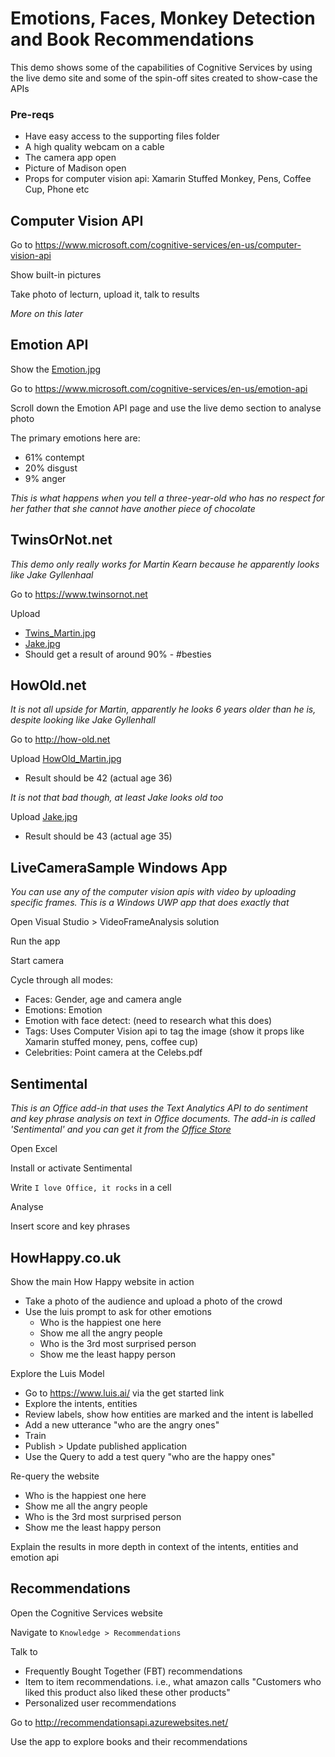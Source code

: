 
# Emotions, Faces, Monkey Detection and Book Recommendations
This demo shows some of the capabilities of Cognitive Services by using the live demo site and some of the spin-off sites created to show-case the APIs

### Pre-reqs
* Have easy access to the supporting files folder
* A high quality webcam on a cable
* The camera app open
* Picture of Madison open
* Props for computer vision api: Xamarin Stuffed Monkey, Pens, Coffee Cup, Phone etc

## Computer Vision API
Go to https://www.microsoft.com/cognitive-services/en-us/computer-vision-api

Show built-in pictures

Take photo of lecturn, upload it, talk to results

_More on this later_

## Emotion API
Show the [Emotion.jpg](https://github.com/martinkearn/Content/blob/master/Demos/Project%20Oxford/Supporting%20Files/Emotion.jpg)

Go to https://www.microsoft.com/cognitive-services/en-us/emotion-api

Scroll down the Emotion API page and use the live demo section to analyse photo

The primary emotions here are:
* 61% contempt
* 20% disgust
* 9% anger

_This is what happens when you tell a three-year-old who has no respect for her father that she cannot have another piece of chocolate_

## TwinsOrNot.net
_This demo only really works for Martin Kearn because he apparently looks like Jake Gyllenhaal_

Go to <https://www.twinsornot.net>

Upload
* [Twins_Martin.jpg](https://github.com/martinkearn/Content/blob/master/Demos/Project%20Oxford/Supporting%20Files/Twins_Martin.jpg)
* [Jake.jpg ](https://raw.githubusercontent.com/martinkearn/Content/master/Demos/Machine%20Learning/Supporting%20Files/Jake.jpg)
* Should get a result of around 90% - #besties

## HowOld.net
_It is not all upside for Martin, apparently he looks 6 years older than he is, despite looking like Jake Gyllenhall_

Go to <http://how-old.net>

Upload [HowOld_Martin.jpg](https://github.com/martinkearn/Content/blob/master/Demos/Project%20Oxford/Supporting%20Files/HowOld_Martin.jpg)
* Result should be 42 (actual age 36)

_It is not that bad though, at least Jake looks old too_

Upload [Jake.jpg](https://raw.githubusercontent.com/martinkearn/Content/master/Demos/Machine%20Learning/Supporting%20Files/Jake.jpg)
* Result should be 43 (actual age 35)

## LiveCameraSample Windows App
_You can use any of the computer vision apis with video by uploading specific frames. This is a Windows UWP app that does exactly that_

Open Visual Studio > VideoFrameAnalysis solution

Run the app

Start camera

Cycle through all modes:
* Faces: Gender, age and camera angle
* Emotions: Emotion
* Emotion with face detect: (need to research what this does)
* Tags: Uses Computer Vision api to tag the image (show it props like Xamarin stuffed money, pens, coffee cup)
* Celebrities: Point camera at the Celebs.pdf

## Sentimental
_This is an Office add-in that uses the Text Analytics API to do sentiment and key phrase analysis on text in Office documents. The add-in is called 'Sentimental' and you can get it from the [Office Store](https://store.office.com/sentimental-WA104379510.aspx?assetid=WA104379510&sourcecorrid=755ae580-2491-436f-8471-7888c38149d7&searchapppos=0)_

Open Excel

Install or activate Sentimental

Write `I love Office, it rocks` in a cell

Analyse

Insert score and key phrases

## HowHappy.co.uk
Show the main How Happy website in action
* Take a photo of the audience and upload a photo of the crowd
* Use the luis prompt to ask for other emotions
    * Who is the happiest one here
    * Show me all the angry people
    * Who is the 3rd most surprised person
    * Show me the least happy person

Explore the Luis Model
* Go to https://www.luis.ai/ via the get started link
* Explore the intents, entities
* Review labels, show how entities are marked and the intent is labelled
* Add a new utterance "who are the angry ones"
* Train
* Publish > Update published application
* Use the Query to add a test query "who are the happy ones"

Re-query the website
* Who is the happiest one here
* Show me all the angry people
* Who is the 3rd most surprised person
* Show me the least happy person

Explain the results in more depth in context of the intents, entities and emotion api

## Recommendations
Open the Cognitive Services website

Navigate to `Knowledge > Recommendations`

Talk to
* Frequently Bought Together (FBT) recommendations
* Item to item recommendations. i.e., what amazon calls "Customers who liked this product also liked these other products"
* Personalized user recommendations

Go to http://recommendationsapi.azurewebsites.net/

Use the app to explore books and their recommendations